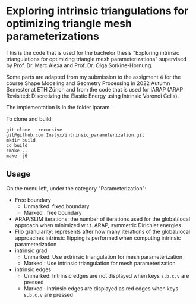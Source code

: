 # Exploring intrinsic triangulations for optimizing triangle mesh parameterizations

This is the code that is used for the bachelor thesis "Exploring intrinsic triangulations for optimizing triangle mesh parameterizations" supervised by Prof. Dr. Marc Alexa and Prof. Dr. Olga Sorkine-Hornung. 

Some parts are adapted from my submission to the assigment 4 for the course Shape Modeling and Geometry Processing in 2022 Autumn Semester at ETH Zürich and from the code that is used for iARAP (ARAP Revisited: Discretizing the Elastic Energy using Intrinsic Voronoi Cells).

The implementation is in the folder iparam.

To clone and build:

```
git clone --recursive git@github.com:Instyx/intrinsic_parameterization.git
mkdir build
cd build 
cmake ..
make -j6
```

## Usage

On the menu left, under the category "Parameterization":
- Free boundary
    * Unmarked: fixed boundary 
    * Marked  : free boundary
- ARAP/SLIM iterations: the number of iterations used for the global/local approach when minimized w.r.t. ARAP, symmetric Dirichlet energies
- Flip granularity: represents after how many iterations of the global/local approaches intrinsic flipping is performed when computing intrinsic parameterization
- intrinsic grad
    * Unmarked: Use extrinsic triangulation for mesh parameterization
    * Marked  : Use intrinsic triangulation for mesh parameterization
- intrinsic edges
    * Unmarked: Intrinsic edges are not displayed when keys `s,b,c,v` are pressed
    * Marked  : Intrinsic edges are displayed as red edges when keys `s,b,c,v` are pressed



